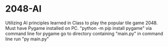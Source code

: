 # 2048-AI
Utilizing AI principles learned in Class to play the popular tile game 2048. Must have Pygame installed on PC. 
"python -m pip install pygame" via command line for pygame
go to directory containing "main.py" in command line run "py main.py"

 

